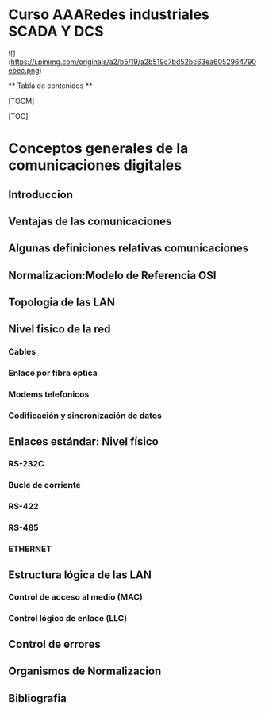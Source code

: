  # Curso AAARedes industriales SCADA Y DCS 
  ![] (https://i.pinimg.com/originals/a2/b5/19/a2b519c7bd52bc63ea6052964790ebec.png)

  ** Tabla de contenidos **
  
  [TOCM]
  
  [TOC]
  
  
  # Conceptos  generales  de la comunicaciones digitales
  ## Introduccion
  ## Ventajas  de las comunicaciones
  ## Algunas  definiciones  relativas  comunicaciones
  ## Normalizacion:Modelo de Referencia OSI
  ## Topologia de las LAN
  ## Nivel fisico de la red
  ### Cables
  ### Enlace por fibra optica
  ### Modems telefonicos
  ### Codificación y  sincronización de datos
  ## Enlaces estándar: Nivel  físico
  ### RS-232C
  ### Bucle de corriente
  ### RS-422
  ### RS-485
  ### ETHERNET

  ## Estructura lógica de las  LAN
  ### Control de acceso al  medio (MAC)
  ### Control lógico de enlace (LLC)
  ## Control de errores
  ## Organismos  de Normalizacion
  ## Bibliografia

